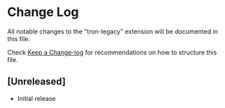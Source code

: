 # Change Log

All notable changes to the "tron-legacy" extension will be documented in this file.

Check [Keep a Change-log](http://keepachangelog.com/) for recommendations on how to structure this file.

## [Unreleased]

- Initial release
